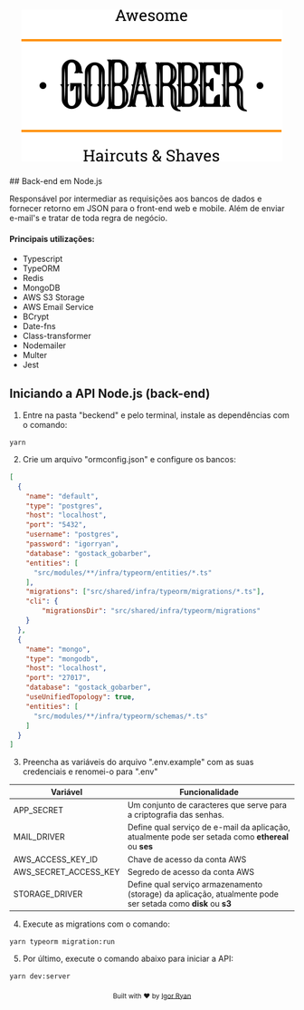<h1 align="center"><img src="./frontend/src/assets/logo_black.svg"/></h1>
## Back-end em Node.js

Responsável por intermediar as requisições aos bancos de dados e fornecer retorno em JSON para o front-end web e mobile. Além de enviar e-mail's e tratar de toda regra de negócio.

#### Principais utilizações:

- Typescript
- TypeORM
- Redis
- MongoDB
- AWS S3 Storage
- AWS Email Service
- BCrypt
- Date-fns
- Class-transformer
- Nodemailer
- Multer
- Jest

## Iniciando a API Node.js (back-end)

1. Entre na pasta "beckend" e pelo terminal, instale as dependências com o comando:
```
yarn
```
2. Crie um arquivo "ormconfig.json" e configure os bancos:
```json
[
  {
    "name": "default",
    "type": "postgres",
    "host": "localhost",
    "port": "5432",
    "username": "postgres",
    "password": "igorryan",
    "database": "gostack_gobarber",
    "entities": [
      "src/modules/**/infra/typeorm/entities/*.ts"
    ],
    "migrations": ["src/shared/infra/typeorm/migrations/*.ts"],
    "cli": {
        "migrationsDir": "src/shared/infra/typeorm/migrations"
    }
  },
  {
    "name": "mongo",
    "type": "mongodb",
    "host": "localhost",
    "port": "27017",
    "database": "gostack_gobarber",
    "useUnifiedTopology": true,
    "entities": [
      "src/modules/**/infra/typeorm/schemas/*.ts"
    ]
  }
]
```
3. Preencha as variáveis do arquivo ".env.example" com as suas credenciais e renomei-o para ".env"

| Variável | Funcionalidade |
| ------ | ----------- |
| APP_SECRET   | Um conjunto de caracteres que serve para a criptografia das senhas. |
| MAIL_DRIVER   | Define qual serviço de e-mail da aplicação, atualmente pode ser setada como <strong>ethereal</strong> ou <strong>ses</strong> |
| AWS_ACCESS_KEY_ID   | Chave de acesso da conta AWS |
| AWS_SECRET_ACCESS_KEY   | Segredo de acesso da conta AWS  |
| STORAGE_DRIVER   | Define qual serviço armazenamento (storage) da aplicação, atualmente pode ser setada como <strong>disk</strong> ou <strong>s3</strong> |

4. Execute as migrations com o comando:
```
yarn typeorm migration:run
```
5. Por último, execute o comando abaixo para iniciar a API:
```
yarn dev:server
```
<div align="center">
  <sub>Built with ❤︎ by <a href="https://www.linkedin.com/in/igorryan/">Igor Ryan</a>
</div>
